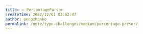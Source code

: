 ```yaml
---
title: ➖ PercentageParser
createTime: 2022/12/01 03:52:47
author: pengzhanbo
permalink: /note/type-challenges/medium/percentage-parser/
---
```

